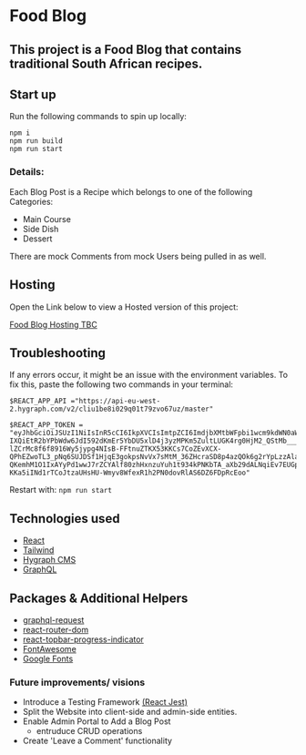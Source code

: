 # Food Blog

## This project is a Food Blog that contains traditional South African recipes.

## Start up

Run the following commands to spin up locally:

    npm i
    npm run build
    npm run start

### Details:

Each Blog Post is a Recipe which belongs to one of the following Categories:

- Main Course
- Side Dish
- Dessert

There are mock Comments from mock Users being pulled in as well.

## Hosting

Open the Link below to view a Hosted version of this project:

[Food Blog Hosting TBC](https://sa-food-blog.netlify.app/)

## Troubleshooting

If any errors occur, it might be an issue with the environment variables.
To fix this, paste the following two commands in your terminal:

```
$REACT_APP_API ="https://api-eu-west-2.hygraph.com/v2/cliu1be8i029q01t79zvo67uz/master"
```

```
$REACT_APP_TOKEN = "eyJhbGciOiJSUzI1NiIsInR5cCI6IkpXVCIsImtpZCI6ImdjbXMtbWFpbi1wcm9kdWN0aW9uIn0.eyJ2ZXJzaW9uIjozLCJpYXQiOjE2ODY2NTE1NzAsImF1ZCI6WyJodHRwczovL2FwaS1ldS13ZXN0LTIuaHlncmFwaC5jb20vdjIvY2xpdTFiZThpMDI5cTAxdDc5enZvNjd1ei9tYXN0ZXIiLCJtYW5hZ2VtZW50LW5leHQuZ3JhcGhjbXMuY29tIl0sImlzcyI6Imh0dHBzOi8vbWFuYWdlbWVudC5ncmFwaGNtcy5jb20vIiwic3ViIjoiZWE2ZDRhMDUtNzFhZS00NzYzLTg0NTctNjhiNzliZTI0MGNjIiwianRpIjoiY2xpdTRzcDZoMDU2ZjAxdXAyb3QwNnlhOCJ9.Qua2qaO1ZcmJ2lO4k1vWAwwOIXFj2ct98oLXIQhYxkbvMH8Z5U0JXUNe2TQ2x19dG5C1cV9xDKIkMQ0Z3BKYQIwo4PGpk_8levqjLV_wxtNZ_CT-IXQiEtR2bYPbWdw6JdI592dKmEr5YbDU5xlD4j3yzMPKm5ZultLUGK4rg0HjM2_QStMb___e9gyJ223vcBbdZKXR7KuCeLSswGCbTc9gRzFR0FP2Y_RQLSXmXw6lcbexI1Tb2Teq6wvEV2aw0gPaSQjKoyzHFiZmXHA1g83AAIViCgQqohUNGG2zOaQNIDmfg7vU4LufMoNHLpT-lZCrMc8f6f8916Wy5jypg4NIsB-FFtnuZTKX53KKCs7CoZEvXCX-QPhEZwoTL3_pNq6SUJDSf1HjqE3gokpsNvVx7sMtM_36ZHcraSD8p4azQOk6g2rYpLzzAlaBAzt805YHWMUl_TK7lEuz2Nvck5O1rX4PBEJDapZ4-QKemhM1O1IxAYyPd1wwJ7rZCYAlf80zhHxnzuYuh1t934kPNKbTA_aXb29dALNqiEv7EUGpOAws8dWojqV3IISnwHtZ2lhs0drP2mcq5dklOYKzUm1n6lIRvR6aYcfDjzab0C_Cnuni-KKa5iINd1rTCoJtzaUHsHU-Wmyv8WfexR1h2PN0dovRlAS6DZ6FDpRcEoo"
```

Restart with: `npm run start`

## Technologies used

- [React](https://react.dev/)
- [Tailwind](https://tailwindcss.com/)
- [Hygraph CMS](https://hygraph.com)
- [GraphQL](https://graphql.org)

## Packages & Additional Helpers

- [graphql-request](https://www.npmjs.com/package/graphql-request)
- [react-router-dom](https://www.npmjs.com/package/react-router-dom)
- [react-topbar-progress-indicator](https://www.npmjs.com/package/react-topbar-progress-indicator)
- [FontAwesome](https://cdnjs.com/libraries/font-awesome)
- [Google Fonts](https://fonts.google.com/)

### Future improvements/ visions

- Introduce a Testing Framework [(React Jest)](https://jestjs.io/docs/tutorial-react)
- Split the Website into client-side and admin-side entities.
- Enable Admin Portal to Add a Blog Post
  - entruduce CRUD operations
- Create 'Leave a Comment' functionality
